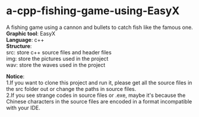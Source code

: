 # a-cpp-fishing-game-using-EasyX
A fishing game using a cannon and bullets to catch fish like the famous one.  
**Graphic tool**: EasyX  
**Language**: c++  
**Structure**:  
src: store c++ source files and header files  
img: store the pictures used in the project  
wav: store the waves used in the project  
  
**Notice**:  
1.If you want to clone this project and run it, please get all the source files in the src folder out or change the paths in source files.  
2.If you see strange codes in source files or .exe, maybe it's because the Chinese characters in the source files are encoded in a format incompatible with your IDE.
